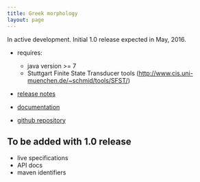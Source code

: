 ```yaml
---
title: Greek morphology
layout: page
---
```


In active development. Initial 1.0 release expected in May, 2016.

- requires:
    - java version >= 7
    - Stuttgart Finite State Transducer tools (<http://www.cis.uni-muenchen.de/~schmid/tools/SFST/>)



- [release notes](releases)
- [documentation](documentation)
- [github repository](https://github.com/neelsmith/greeklang/morphology)


## To be added with 1.0 release

- live specifications
- API docs
- maven identifiers

